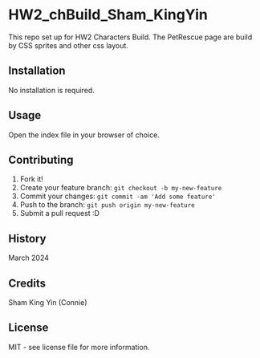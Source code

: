 # HW2_chBuild_Sham_KingYin
This repo set up for HW2 Characters Build. The PetRescue page are build by CSS sprites and other css layout.

## Installation

No installation is required.

## Usage

Open the index file in your browser of choice.

## Contributing

1. Fork it!
2. Create your feature branch: `git checkout -b my-new-feature`
3. Commit your changes: `git commit -am 'Add some feature'`
4. Push to the branch: `git push origin my-new-feature`
5. Submit a pull request :D

## History

March 2024

## Credits

Sham King Yin (Connie)

## License

MIT - see license file for more information.
